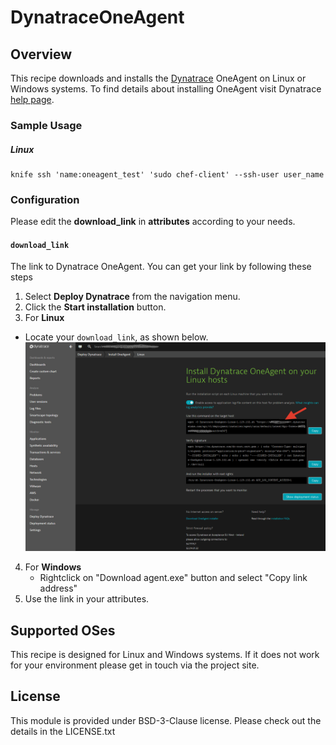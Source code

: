 # DynatraceOneAgent

## Overview

This recipe downloads and installs the [Dynatrace](http://www.dynatrace.com/) OneAgent on Linux or Windows systems.
To find details about installing OneAgent visit Dynatrace [help page](https://help.dynatrace.com/get-started/installation/how-do-i-install-dynatrace-oneagent/).

### Sample Usage
##### Linux
```
knife ssh 'name:oneagent_test' 'sudo chef-client' --ssh-user user_name
```

### Configuration
Please edit the **download_link** in **attributes** according to your needs.

#### `download_link`
The link to Dynatrace OneAgent. You can get your link by following these steps

1. Select **Deploy Dynatrace** from the navigation menu.
2. Click the **Start installation** button.
3.  For **Linux**
   - Locate your `download_link`, as shown below. 
   ![Alt text](https://github.com/Dynatrace/Dynatrace-OneAgent-Chef/blob/master/Install_Dynatrace_OneAgent_on_your_Linux.png)
4. For **Windows**
    - Rightclick on "Download agent.exe" button and select "Copy link address"
5. Use the link in your attributes.

## Supported OSes
This recipe is designed for Linux and Windows systems. 
If it does not work for your environment please get in touch via the project site.

## License
This module is provided under BSD-3-Clause license. Please check out the details in the LICENSE.txt
